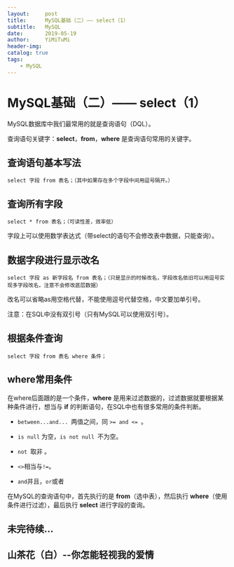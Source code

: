 ```yaml
---
layout:     post
title:      MySQL基础（二）—— select（1）
subtitle:   MySQL
date:       2019-05-19
author:     YiMiTuMi
header-img: 
catalog: true
tags:
    - MySQL
---
```

# MySQL基础（二）—— select（1）

MySQL数据库中我们最常用的就是查询语句（DQL）。

查询语句关键字：**select**，**from**，**where** 是查询语句常用的关键字。

## 查询语句基本写法


	select 字段 from 表名；（其中如果存在多个字段中间用逗号隔开。）


## 查询所有字段


	select * from 表名；（可读性差，效率低）

字段上可以使用数学表达式（带select的语句不会修改表中数据，只能查询）。

## 数据字段进行显示改名


	select 字段 as 新字段名 from 表名；（只是显示的时候改名，字段改名依旧可以用逗号实现多字段改名，注意不会修改底层数据）

改名可以省略as用空格代替，不能使用逗号代替空格，中文要加单引号。

注意：在SQL中没有双引号（只有MySQL可以使用双引号）。

##  根据条件查询

	select 字段 from 表名 where 条件；
	
## where常用条件

在where后面跟的是一个条件，**where** 是用来过滤数据的，过滤数据就要根据某种条件进行，想当与 **if** 的判断语句，在SQL中也有很多常用的条件判断。


* `between...and... `两值之间，同 `>= and <= `。

* `is null` 为空，`is not null `不为空。

* `not `取非 。

* `<>`相当与`!=`。

* `and`并且，`or`或者

 
在MySQL的查询语句中，首先执行的是 **from**（选中表），然后执行 **where**（使用条件进行过滤），最后执行 **select** 进行字段的查询。

## 未完待续...

##  山茶花（白）--你怎能轻视我的爱情


